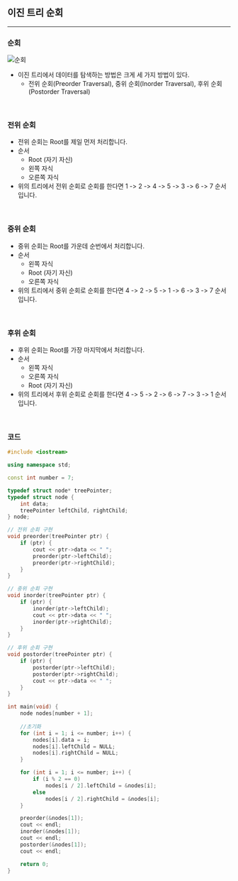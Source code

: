 ## 이진 트리 순회

----

### 순회 

![순회](https://user-images.githubusercontent.com/68210266/129892811-8fd0b7fa-0672-4f17-9050-be98baa07a8a.PNG)

* 이진 트리에서 데이터를 탐색하는 방법은 크게 세 가지 방법이 있다.
  * 전위 순회(Preorder Traversal), 중위 순회(Inorder Traversal), 후위 순회(Postorder Traversal)

<br>

### 전위 순회

* 전위 순회는 Root를 제일 먼저 처리합니다.
* 순서
  * Root (자기 자신)
  * 왼쪽 자식
  * 오른쪽 자식
* 위의 트리에서 전위 순회로 순회를 한다면 1 -> 2 -> 4 -> 5 -> 3 -> 6 -> 7 순서입니다.

<br>

### 중위 순회

* 중위 순회는 Root를 가운데 순번에서 처리합니다.
* 순서
  * 왼쪽 자식
  * Root (자기 자신)
  * 오른쪽 자식
* 위의 트리에서 중위 순회로 순회를 한다면 4 -> 2 -> 5 -> 1 -> 6 -> 3 -> 7  순서입니다.

<br>

### 후위 순회

* 후위 순회는 Root를 가장 마지막에서 처리합니다.
* 순서
  * 왼쪽 자식
  * 오른쪽 자식
  * Root (자기 자신)
* 위의 트리에서 후위 순회로 순회를 한다면 4 -> 5 -> 2 -> 6 -> 7 -> 3 -> 1 순서입니다.

<br>

### 코드

```c++
#include <iostream>

using namespace std;

const int number = 7;

typedef struct node* treePointer;
typedef struct node {
	int data;
	treePointer leftChild, rightChild;
} node;

// 전위 순회 구현
void preorder(treePointer ptr) {
	if (ptr) {
		cout << ptr->data << " ";
		preorder(ptr->leftChild);
		preorder(ptr->rightChild);
	}
}

// 중위 순회 구현
void inorder(treePointer ptr) {
	if (ptr) {
		inorder(ptr->leftChild);
		cout << ptr->data << " ";
		inorder(ptr->rightChild);
	}
}

// 후위 순회 구현
void postorder(treePointer ptr) {
	if (ptr) {
		postorder(ptr->leftChild);
		postorder(ptr->rightChild);
		cout << ptr->data << " ";
	}
}

int main(void) {
	node nodes[number + 1];
	
	//초기화
	for (int i = 1; i <= number; i++) {
		nodes[i].data = i;
		nodes[i].leftChild = NULL;
		nodes[i].rightChild = NULL;
	}

	for (int i = 1; i <= number; i++) {
		if (i % 2 == 0)
			nodes[i / 2].leftChild = &nodes[i];
		else
			nodes[i / 2].rightChild = &nodes[i];
	}

	preorder(&nodes[1]);
	cout << endl;
	inorder(&nodes[1]);
	cout << endl;
	postorder(&nodes[1]);
	cout << endl;

	return 0;
}
```

